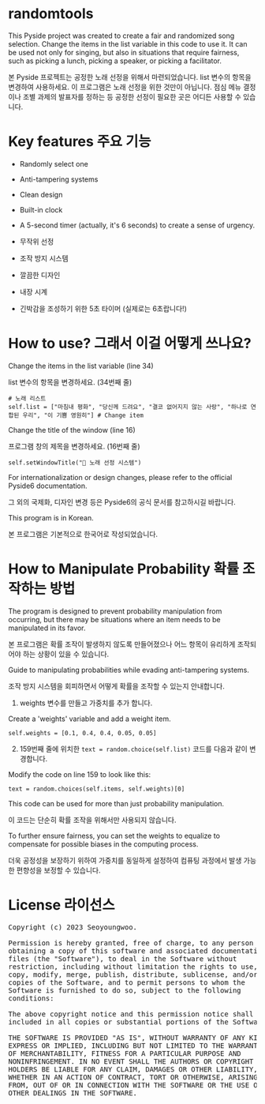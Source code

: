 # randomtools
This Pyside project was created to create a fair and randomized song selection.
Change the items in the list variable in this code to use it.
It can be used not only for singing, but also in situations that require fairness, such as picking a lunch, picking a speaker, or picking a facilitator.

본 Pyside 프로젝트는 공정한 노래 선정을 위해서 마련되었습니다.
list 변수의 항목을 변경하여 사용하세요.
이 프로그램은 노래 선정을 위한 것만이 아닙니다. 점심 메뉴 결정이나 조별 과제의 발표자를 정하는 등 공정한 선정이 필요한 곳은 어디든 사용할 수 있습니다.

# Key features 주요 기능
- Randomly select one
- Anti-tampering systems
- Clean design
- Built-in clock
- A 5-second timer (actually, it's 6 seconds) to create a sense of urgency.

- 무작위 선정
- 조작 방지 시스템
- 깔끔한 디자인
- 내장 시계
- 긴박감을 조성하기 위한 5초 타이머 (실제로는 6초랍니다!)

# How to use? 그래서 이걸 어떻게 쓰나요?
Change the items in the list variable (line 34)

list 변수의 항목을 변경하세요. (34번째 줄)
<pre><code># 노래 리스트
self.list = ["마침내 평화", "당신께 드려요", "결코 없어지지 않는 사랑", "하나로 연합된 우리", "이 기쁨 영원히"] # Change item
</code></pre>
Change the title of the window (line 16)

프로그램 창의 제목을 변경하세요. (16번째 줄)
<pre><code>self.setWindowTitle("🎤 노래 선정 시스템")
</code></pre>
For internationalization or design changes, please refer to the official Pyside6 documentation.

그 외의 국제화, 디자인 변경 등은 Pyside6의 공식 문서를 참고하시길 바랍니다.

This program is in Korean.

본 프로그램은 기본적으로 한국어로 작성되었습니다.

# How to Manipulate Probability 확률 조작하는 방법
The program is designed to prevent probability manipulation from occurring, but there may be situations where an item needs to be manipulated in its favor.

본 프로그램은 확률 조작이 발생하지 않도록 만들어졌으나 어느 항목이 유리하게 조작되어야 하는 상황이 있을 수 있습니다.

Guide to manipulating probabilities while evading anti-tampering systems.

조작 방지 시스템을 회피하면서 어떻게 확률을 조작할 수 있는지 안내합니다.

1. weights 변수를 만들고 가중치를 추가 합니다.

Create a 'weights' variable and add a weight item.
<pre><code>self.weights = [0.1, 0.4, 0.4, 0.05, 0.05]
</code></pre>

2. 159번째 줄에 위치한 <code>text = random.choice(self.list)</code> 코드를 다음과 같이 변경합니다.

Modify the code on line 159 to look like this:
<pre><code>text = random.choices(self.items, self.weights)[0]
</code></pre>

This code can be used for more than just probability manipulation.

이 코드는 단순히 확률 조작을 위해서만 사용되지 않습니다.

To further ensure fairness, you can set the weights to equalize to compensate for possible biases in the computing process.

더욱 공정성을 보장하기 위하여 가중치를 동일하게 설정하여 컴퓨팅 과정에서 발생 가능한 편향성을 보정할 수 있습니다.

# License 라이선스
<pre>Copyright (c) 2023 Seoyoungwoo.

Permission is hereby granted, free of charge, to any person
obtaining a copy of this software and associated documentation
files (the "Software"), to deal in the Software without
restriction, including without limitation the rights to use,
copy, modify, merge, publish, distribute, sublicense, and/or sell
copies of the Software, and to permit persons to whom the
Software is furnished to do so, subject to the following
conditions:

The above copyright notice and this permission notice shall be
included in all copies or substantial portions of the Software.

THE SOFTWARE IS PROVIDED "AS IS", WITHOUT WARRANTY OF ANY KIND,
EXPRESS OR IMPLIED, INCLUDING BUT NOT LIMITED TO THE WARRANTIES
OF MERCHANTABILITY, FITNESS FOR A PARTICULAR PURPOSE AND
NONINFRINGEMENT. IN NO EVENT SHALL THE AUTHORS OR COPYRIGHT
HOLDERS BE LIABLE FOR ANY CLAIM, DAMAGES OR OTHER LIABILITY,
WHETHER IN AN ACTION OF CONTRACT, TORT OR OTHERWISE, ARISING
FROM, OUT OF OR IN CONNECTION WITH THE SOFTWARE OR THE USE OR
OTHER DEALINGS IN THE SOFTWARE.</pre>
